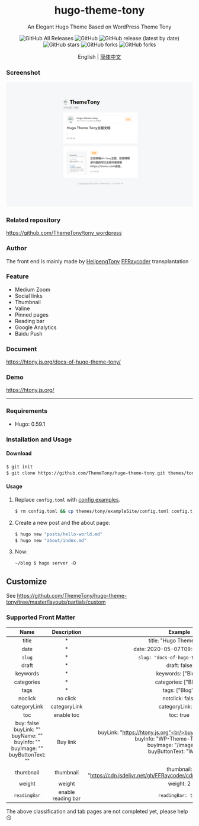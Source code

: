 <div align="center">
  <h1>hugo-theme-tony</h1>
  <p>An Elegant Hugo Theme Based on WordPress Theme Tony </p>
  <img alt="GitHub All Releases" src="https://img.shields.io/github/downloads/ThemeTony/hugo-theme-tony/total">
  <img alt="GitHub" src="https://img.shields.io/github/license/ThemeTony/hugo-theme-tony">
  <img alt="GitHub release (latest by date)" src="https://img.shields.io/github/v/release/ThemeTony/hugo-theme-tony">
  <img alt="GitHub stars" src="https://img.shields.io/github/stars/ThemeTony/hugo-theme-tony?style=social">
  <img alt="GitHub forks" src="https://img.shields.io/github/forks/ThemeTony/hugo-theme-tony?style=social">
  <img alt="GitHub forks" src="https://img.shields.io/github/watchers/ThemeTony/hugo-theme-tony?style=social">
  <p>English |
    <a href="https://github.com/ThemeTony/hugo-theme-tony/blob/master/README.zh-cn.md">简体中文</a>
  </p>
</div>


### Screenshot

![](https://raw.githubusercontent.com/ThemeTony/hugo-theme-tony/master/images/screenshot.png)

### Related repository

https://github.com/ThemeTony/tony_wordpress

### Author

The front end is mainly made by [HelipengTony](https://github.com/HelipengTony)
[FFRaycoder](https://github.com/FFRaycoder) transplantation

### Feature

- Medium Zoom
- Social links
- Thumbnail
- Valine
- Pinned pages
- Reading bar
- Google Analytics
- Baidu Push

### Document

<https://htony.js.org/docs-of-hugo-theme-tony/>

### Demo

<https://htony.js.org/>

---

### Requirements

- Hugo: 0.59.1

### Installation and Usage

#### Download

```bash
$ git init
$ git clone https://github.com/ThemeTony/hugo-theme-tony.git themes/tony
```

#### Usage

1. Replace `config.toml` with [config examples](https://github.com/ThemeTony/hugo-theme-tony/blob/master/exampleSite/config.toml).

   ```bash
   $ rm config.toml && cp themes/tony/exampleSite/config.toml config.toml
   ```

2. Create a new post and the about page:

   ```bash
   $ hugo new "posts/hello-world.md"
   $ hugo new "about/index.md"
   ```

3. Now:

   ```
   ~/blog $ hugo server -D
   ```

## Customize

See <https://github.com/ThemeTony/hugo-theme-tony/tree/master/layouts/partials/custom>

### Supported Front Matter

|                             Name                             |    Description     |                           Example                            |
| :----------------------------------------------------------: | :----------------: | :----------------------------------------------------------: |
|                            title                             |         *          |                   title: "Hugo Theme Tony"                   |
|                             date                             |         *          |               date: 2020-05-07T09:51:27+08:00                |
|                            `slug`                            |         *          |              `slug: "docs-of-hugo-theme-tony"`               |
|                            draft                             |         *          |                         draft: false                         |
|                           keywords                           |         *          |                      keywords: ["Blog"]                      |
|                          categories                          |         *          |                     categories: ["Blog"]                     |
|                             tags                             |         *          |                        tags: ["Blog"]                        |
|                           noclick                            |      no click      |                       notclick: false                        |
|                         categoryLink                         |    categoryLink    |                      categoryLink: "/"                       |
|                             toc                              |     enable toc     |                          toc: true                           |
| buy: false<br/>buyLink: ""<br/>buyName: ""<br/>buyInfo: ""<br/>buyImage: ""<br/>buyButtonText: "" |      Buy link      | buyLink: "https://htony.js.org"<br/>buyName: "hugo-theme-tony"<br/>buyInfo: "WP-Theme-Tony in hugo"<br/>buyImage: "/images/t.jpg"<br/>buyButtonText: "Website" |
|                          thumbnail                           |     thumbnail      | thumbnail: "https://cdn.jsdelivr.net/gh/FFRaycoder/cdn/imgs/20200507094721.png" |
|                            weight                            |       weight       |                          weight: 2                           |
|                         `readingBar`                         | enable reading bar |                      `readingBar: true`                      |

The above classification and tab pages are not completed yet, please help:smirk: